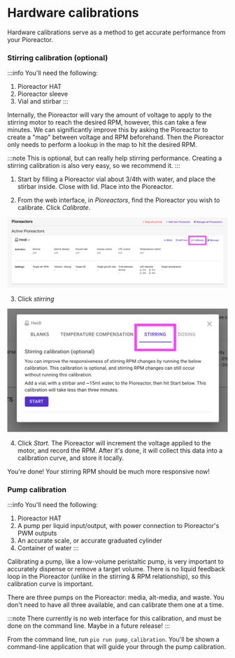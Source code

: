 # Hardware calibrations

Hardware calibrations serve as a method to get accurate performance from your Pioreactor.


### Stirring calibration (optional)

:::info
You'll need the following:
1. Pioreactor HAT
2. Pioreactor sleeve
3. Vial and stirbar
:::

Internally, the Pioreactor will vary the amount of voltage to apply to the stirring motor to reach the desired RPM, however, this can take a few minutes. We can significantly improve this by asking the Pioreactor to create a "map" between voltage and RPM beforehand. Then the Pioreactor only needs to perform a lookup in the map to hit the desired RPM.

:::note
This is optional, but can really help stirring performance. Creating a stirring calibration is also very easy, so we recommend it.
:::

1. Start by filling a Pioreactor vial about 3/4th with water, and place the stirbar inside. Close with lid. Place into the Pioreactor.

2. From the web interface, in _Pioreactors_, find the Pioreactor you wish to calibrate. Click _Calibrate_.

![calibrate in interface](/img/user_guide/calibrate.png)

3. Click _stirring_

![calibrate in interface](/img/user_guide/calibrate_stirring.png)

4. Click _Start_. The Pioreactor will increment the voltage applied to the motor, and record the RPM. After it's done, it will collect this data into a calibration curve, and store it locally.

You're done! Your stirring RPM should be much more responsive now!


### Pump calibration

:::info
You'll need the following:
1. Pioreactor HAT
2. A pump per liquid input/output, with power connection to Pioreactor's PWM outputs
3. An accurate scale, or accurate graduated cylinder
4. Container of water
:::

Calibrating a pump, like a low-volume peristaltic pump, is very important to accurately dispense or remove a target volume. There is no liquid feedback loop in the Pioreactor (unlike in the stirring & RPM relationship), so this calibration curve is important.

There are three pumps on the Pioreactor: media, alt-media, and waste. You don't need to have all three available, and can calibrate them one at a time.


:::note
There currently is no web interface for this calibration, and must be done on the command line. Maybe in a future release!
:::


From the command line, run `pio run pump_calibration`. You'll be shown a command-line application that will guide your through the pump calibration.

